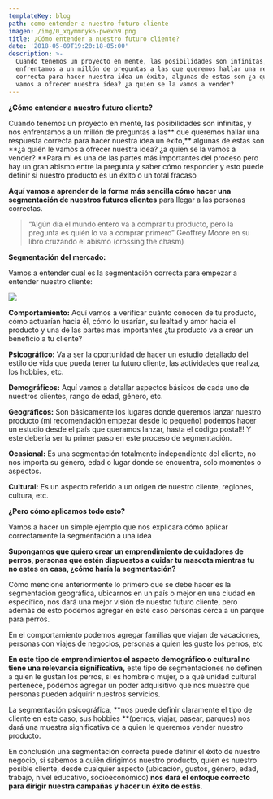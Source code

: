```yaml
---
templateKey: blog
path: como-entender-a-nuestro-futuro-cliente
imagen: /img/0_xqymmnyk6-pwexh9.png
title: ¿Cómo entender a nuestro futuro cliente?
date: '2018-05-09T19:20:18-05:00'
description: >-
  Cuando tenemos un proyecto en mente, las posibilidades son infinitas, y nos
  enfrentamos a un millón de preguntas a las que queremos hallar una respuesta
  correcta para hacer nuestra idea un éxito, algunas de estas son ¿a quién le
  vamos a ofrecer nuestra idea? ¿a quien se la vamos a vender?
---
```

**¿Cómo entender a nuestro futuro cliente?**

Cuando tenemos un proyecto en mente, las posibilidades son infinitas, y nos enfrentamos a un millón de preguntas a las** que queremos hallar una respuesta correcta para hacer nuestra idea un éxito,** algunas de estas son **¿a quién le vamos a ofrecer nuestra idea? ¿a quien se la vamos a vender? **Para mi es una de las partes más importantes del proceso pero hay un gran abismo entre la pregunta y saber cómo responder y esto puede definir si nuestro producto es un éxito o un total fracaso

**Aquí vamos a aprender de la forma más sencilla cómo hacer una segmentación de nuestros futuros clientes** para llegar a las personas correctas.

> “Algún día el mundo entero va a comprar tu producto, pero la pregunta es quién lo va a comprar primero” Geoffrey Moore en su libro cruzando el abismo (crossing the chasm)

**Segmentación del mercado:**

Vamos a entender cual es la segmentación correcta para empezar a entender nuestro cliente:

![](/img/0_xqymmnyk6-pwexh9.png)

**Comportamiento:** Aquí vamos a verificar cuánto conocen de tu producto, cómo actuarían hacia él, cómo lo usarían, su lealtad y amor hacia el producto y una de las partes más importantes ¿tu producto va a crear un beneficio a tu cliente?

**Psicográfico:** Va a ser la oportunidad de hacer un estudio detallado del estilo de vida que pueda tener tu futuro cliente, las actividades que realiza, los hobbies, etc.

**Demográficos:** Aquí vamos a detallar aspectos básicos de cada uno de nuestros clientes, rango de edad, género, etc.

**Geográficos:** Son básicamente los lugares donde queremos lanzar nuestro producto (mi recomendación empezar desde lo pequeño) podemos hacer un estudio desde el país que queramos lanzar, hasta el código postal!! Y este debería ser tu primer paso en este proceso de segmentación.

**Ocasional:** Es una segmentación totalmente independiente del cliente, no nos importa su género, edad o lugar donde se encuentra, solo momentos o aspectos.

**Cultural:** Es un aspecto referido a un origen de nuestro cliente, regiones, cultura, etc.

**¿Pero cómo aplicamos todo esto?**

Vamos a hacer un simple ejemplo que nos explicara cómo aplicar correctamente la segmentación a una idea

**Supongamos que quiero crear un emprendimiento de cuidadores de perros, personas que estén dispuestos a cuidar tu mascota mientras tu no estes en casa, ¿cómo haría la segmentación?**

Cómo mencione anteriormente lo primero que se debe hacer es la segmentación geográfica, ubicarnos en un país o mejor en una ciudad en específico, nos dará una mejor visión de nuestro futuro cliente, pero además de esto podemos agregar en este caso personas cerca a un parque para perros.

En el comportamiento podemos agregar familias que viajan de vacaciones, personas con viajes de negocios, personas a quien les guste los perros, etc

**En este tipo de emprendimientos el aspecto demográfico o cultural no tiene una relevancia significativa,** este tipo de segmentaciones no definen a quien le gustan los perros, si es hombre o mujer, o a qué unidad cultural pertenece, podemos agregar un poder adquisitivo que nos muestre que personas pueden adquirir nuestros servicios.

La segmentación psicográfica, **nos puede definir claramente el tipo de cliente en este caso, sus hobbies **(perros, viajar, pasear, parques) nos dará una muestra significativa de a quien le queremos vender nuestro producto.

En conclusión una segmentación correcta puede definir el éxito de nuestro negocio, si sabemos a quién dirigimos nuestro producto, quien es nuestro posible cliente, desde cualquier aspecto (ubicación, gustos, género, edad, trabajo, nivel educativo, socioeconómico) **nos dará el enfoque correcto para dirigir nuestra campañas y hacer un éxito de estás.**
